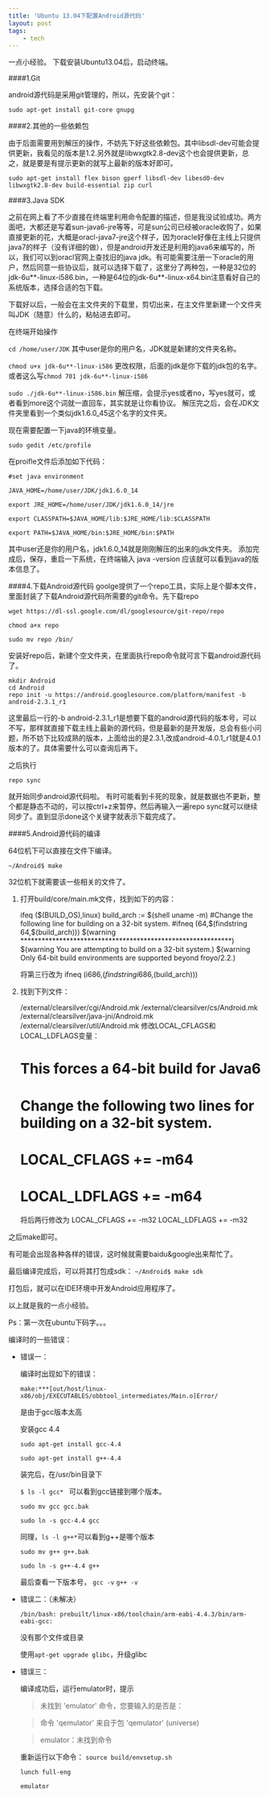 ```yaml
---
title: 'Ubuntu 13.04下配置Android源代码'
layout: post
tags:
    - tech
---
```


一点小经验。
下载安装Ubuntu13.04后，启动终端。

####1.Git

android源代码是采用git管理的，所以，先安装个git：

`sudo apt-get install git-core gnupg`

####2.其他的一些依赖包

由于后面需要用到解压的操作，不妨先下好这些依赖包。其中libsdl-dev可能会提供更新，我看见的版本是1.2.另外就是libwxgtk2.8-dev这个也会提供更新，总之，就是要是有提示更新的就写上最新的版本好即可。

`sudo apt-get install flex bison gperf libsdl-dev libesd0-dev libwxgtk2.8-dev build-essential zip curl`

####3.Java SDK

之前在网上看了不少直接在终端里利用命令配置的描述，但是我没试验成功。两方面吧，大都还是写着sun-java6-jre等等，可是sun公司已经被oracle收购了，如果直接更新的花，大概是oracl-java7-jre这个样子，因为oracle好像在主线上只提供java7的样子（没有详细的做），但是android开发还是利用的java6来编写的，所以，我们可以到oracl官网上查找旧的java jdk。有可能需要注册一下oracle的用户，然后同意一些协议后，就可以选择下载了，这里分了两种包，一种是32位的jdk-6u\*\*-linux-i586.bin，一种是64位的jdk-6u\*\*-linux-x64.bin注意看好自己的系统版本，选择合适的包下载。

下载好以后，一般会在主文件夹的下载里，剪切出来，在主文件里新建一个文件夹叫JDK（随意）什么的，粘帖进去即可。

在终端开始操作

`cd /home/user/JDK`    其中user是你的用户名，JDK就是新建的文件夹名称。

`chmod u+x jdk-6u**-linux-i586` 更改权限，后面的jdk是你下载的jdk包的名字。或者这么写`chmod 701 jdk-6u**-linux-i586`

`sudo ./jdk-6u**-linux-i586.bin`   解压缩，会提示yes或者no，写yes就可，或者看到more这个词就一直回车，其实就是让你看协议。
解压完之后，会在JDK文件夹里看到一个类似jdk1.6.0_45这个名字的文件夹。

现在需要配置一下java的环境变量。

`sudo gedit /etc/profile`  

在proifle文件后添加如下代码：

    #set java environment

    JAVA_HOME=/home/user/JDK/jdk1.6.0_14                    

    export JRE_HOME=/home/user/JDK/jdk1.6.0_14/jre

    export CLASSPATH=$JAVA_HOME/lib:$JRE_HOME/lib:$CLASSPATH

    export PATH=$JAVA_HOME/bin:$JRE_HOME/bin:$PATH
    

其中user还是你的用户名，jdk1.6.0_14就是刚刚解压的出来的jdk文件夹。
添加完成后，保存，重启一下系统，在终端输入 java -version 应该就可以看到java的版本信息了。

####4.下载Android源代码
goolge提供了一个repo工具，实际上是个脚本文件，里面封装了下载Android源代码所需要的git命令。先下载repo

`wget https://dl-ssl.google.com/dl/googlesource/git-repo/repo`

`chmod a+x repo`

`sudo mv repo /bin/`

安装好repo后，新建个空文件夹，在里面执行repo命令就可言下载android源代码了。

    mkdir Android
    cd Android
    repo init -u https://android.googlesource.com/platform/manifest -b android-2.3.1_r1

这里最后一行的-b android-2.3.1\_r1是想要下载的android源代码的版本号，可以不写，那样就直接下载主线上最新的源代码，但是最新的是开发版，总会有些小问题，所不妨下比较成熟的版本，上面给出的是2.3.1,改成android-4.0.1\_r1就是4.0.1版本的了。具体需要什么可以查询后再下。

之后执行

`repo sync`

就开始同步android源代码啦。
有时可能看到卡死的现象，就是数据也不更新，整个都是静态不动的，可以按ctrl+z来暂停，然后再输入一遍repo sync就可以继续同步了。直到显示done这个关键字就表示下载完成了。

####5.Android源代码的编译

64位机下可以直接在文件下编译。

`~/Android$ make`

32位机下就需要该一些相关的文件了。

1. 打开build/core/main.mk文件，找到如下的内容：
 
    ifeq ($(BUILD_OS),linux)
     build_arch := $(shell uname -m)
     #Change the following line for building on a 32-bit system.
     #ifneq (64,$(findstring 64,$(build_arch)))
     $(warning ************************************************************)
     $(warning You are attempting to build on a 32-bit system.)
     $(warning Only 64-bit build environments are supported beyond froyo/2.2.)
    
    将第三行改为
     ifneq (i686,$(findstring i686,$(build_arch)))

2. 找到下列文件：
     
     /external/clearsilver/cgi/Android.mk
     /external/clearsilver/cs/Android.mk
     /external/clearsilver/java-jni/Android.mk
     /external/clearsilver/util/Android.mk
     修改LOCAL_CFLAGS和LOCAL_LDFLAGS变量：
     # This forces a 64-bit build for Java6
     # Change the following two lines for building on a 32-bit system.
     # LOCAL_CFLAGS += -m64
     # LOCAL_LDFLAGS += -m64
    将后两行修改为
     LOCAL_CFLAGS += -m32
     LOCAL_LDFLAGS += -m32

之后make即可。

有可能会出现各种各样的错误，这时候就需要baidu&google出来帮忙了。

最后编译完成后，可以将其打包成sdk：
`~/Android$ make sdk`

打包后，就可以在IDE环境中开发Android应用程序了。

以上就是我的一点小经验。

Ps：第一次在ubuntu下码字。。。

编译时的一些错误：

* 错误一：
    
    编译时出现如下的错误：
    
    `make:***[out/host/linux-x86/obj/EXECUTABLES/obbtool_intermediates/Main.o]Error/`
    
    是由于gcc版本太高
    
    安装gcc 4.4 
    
    `sudo apt-get install gcc-4.4`
    
    `sudo apt-get install g++-4.4`
   
    装完后，在/usr/bin目录下
    
    `$ ls -l gcc* `           可以看到gcc链接到哪个版本。
    
    `sudo mv gcc gcc.bak`
    
    `sudo ln -s gcc-4.4 gcc`
    
    同理，`ls -l g++*`可以看到g++是哪个版本
    
    `sudo mv g++ g++.bak`
    
    `sudo ln -s g++-4.4 g++`
    
    最后查看一下版本号， `gcc -v`     `g++ -v`

* 错误二：（未解决）
    
    `/bin/bash: prebuilt/linux-x86/toolchain/arm-eabi-4.4.3/bin/arm-eabi-gcc: `

    没有那个文件或目录
    
    使用`apt-get upgrade glibc`，升级glibc
    
* 错误三：
    
    编译成功后，运行emulator时，提示
    >未找到 'emulator' 命令，您要输入的是否是：
    
    >命令 'qemulator' 来自于包 'qemulator' (universe)
    
    >emulator：未找到命令
    
    重新运行以下命令：
    `source build/envsetup.sh`
    
    `lunch full-eng`
    
    `emulator`